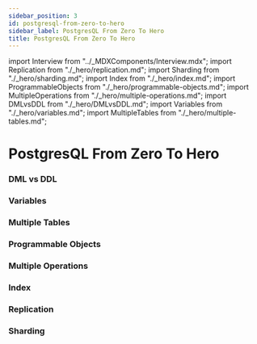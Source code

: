 ```yaml
---
sidebar_position: 3
id: postgresql-from-zero-to-hero
sidebar_label: PostgresQL From Zero To Hero
title: PostgresQL From Zero To Hero
---
```


import Interview from "../_MDXComponents/Interview.mdx";
import Replication from "./_hero/replication.md";
import Sharding from "./_hero/sharding.md";
import Index from "./_hero/index.md";
import ProgrammableObjects from "./_hero/programmable-objects.md";
import MultipleOperations from "./_hero/multiple-operations.md";
import DMLvsDDL from "./_hero/DMLvsDDL.md";
import Variables from "./_hero/variables.md";
import MultipleTables from "./_hero/multiple-tables.md";

# PostgresQL From Zero To Hero

### DML vs DDL
<DMLvsDDL />

### Variables
<Variables />

### Multiple Tables
<MultipleTables />

### Programmable Objects
<ProgrammableObjects />

### Multiple Operations
<MultipleOperations />

### Index
<Index />

### Replication
<Replication />

### Sharding
<Sharding />
